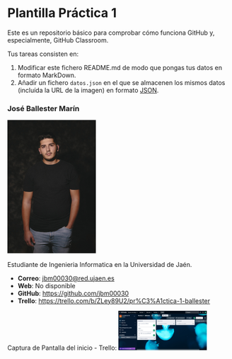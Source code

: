 # Plantilla Práctica 1
Este es un repositorio básico para comprobar cómo funciona GitHub y, especialmente, GitHub Classroom.

Tus tareas consisten en:
1) Modificar este fichero README.md de modo que pongas tus datos en formato MarkDown.
2) Añadir un fichero <code>datos.json</code> en el que se almacenen los mismos datos (incluída la URL de la imagen) en formato [JSON](https://es.wikipedia.org/wiki/JSON).

### José Ballester Marín
<img src='/1.jpg' width='200px'>

Estudiante de Ingenieria Informatica en la Universidad de Jaén.
* **Correo**: jbm00030@red.ujaen.es
* **Web**: No disponible
* **GitHub**: https://github.com/jbm00030
* **Trello**: https://trello.com/b/ZLey89U2/pr%C3%A1ctica-1-ballester

Captura de Pantalla del inicio - Trello: 
<img src='/inicial.png' width='200px'>
